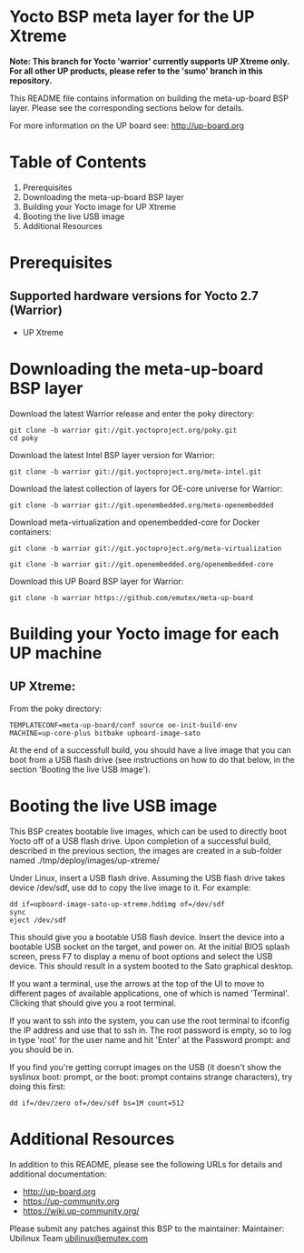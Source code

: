 Yocto BSP meta layer for the UP Xtreme
======================================

**Note: This branch for Yocto 'warrior' currently supports UP Xtreme only. For
all other UP products, please refer to the 'sumo' branch in this repository.**

This README file contains information on building the meta-up-board BSP
layer.  Please see the corresponding sections below for details.

For more information on the UP board see:
http://up-board.org

Table of Contents
=================

1. Prerequisites
2. Downloading the meta-up-board BSP layer
3. Building your Yocto image for UP Xtreme
4. Booting the live USB image
5. Additional Resources


Prerequisites
================

Supported hardware versions for Yocto 2.7 (Warrior)
------------------------------------------------
* UP Xtreme

Downloading the meta-up-board BSP layer
========================================

Download the latest Warrior release and enter the poky directory:
```
git clone -b warrior git://git.yoctoproject.org/poky.git
cd poky
```
Download the latest Intel BSP layer version for Warrior:

```
git clone -b warrior git://git.yoctoproject.org/meta-intel.git
```

Download the latest collection of layers for OE-core universe for Warrior:
```
git clone -b warrior git://git.openembedded.org/meta-openembedded 
```
Download meta-virtualization and openembedded-core for Docker containers:
```
git clone -b warrior git://git.yoctoproject.org/meta-virtualization
```

```
git clone -b warrior git://git.openembedded.org/openembedded-core
```

Download this UP Board BSP layer for Warrior:

```
git clone -b warrior https://github.com/emutex/meta-up-board
```


Building your Yocto image for each UP machine
=============================================

UP Xtreme:
--------------------
From the poky directory:

```
TEMPLATECONF=meta-up-board/conf source oe-init-build-env
MACHINE=up-core-plus bitbake upboard-image-sato
```

At the end of a successfull build, you should have a live image that
you can boot from a USB flash drive (see instructions on how to do
that below, in the section 'Booting the live USB image').


Booting the live USB image
==============================

This BSP creates bootable live images, which can be used to directly
boot Yocto off of a USB flash drive.  Upon completion of a successful
build, described in the previous section, the images are created in
a sub-folder named ./tmp/deploy/images/up-xtreme/

Under Linux, insert a USB flash drive.  Assuming the USB flash drive
takes device /dev/sdf, use dd to copy the live image to it.  For
example:

```
dd if=upboard-image-sato-up-xtreme.hddimg of=/dev/sdf
sync
eject /dev/sdf
```

This should give you a bootable USB flash device.  Insert the device
into a bootable USB socket on the target, and power on.  At the
initial BIOS splash screen, press F7 to display a menu of boot options
and select the USB device.  This should result in a system booted to
the Sato graphical desktop.

If you want a terminal, use the arrows at the top of the UI to move to
different pages of available applications, one of which is named
'Terminal'.  Clicking that should give you a root terminal.

If you want to ssh into the system, you can use the root terminal to
ifconfig the IP address and use that to ssh in.  The root password is
empty, so to log in type 'root' for the user name and hit 'Enter' at
the Password prompt: and you should be in.

If you find you're getting corrupt images on the USB (it doesn't show
the syslinux boot: prompt, or the boot: prompt contains strange
characters), try doing this first:

```
dd if=/dev/zero of=/dev/sdf bs=1M count=512
```

Additional Resources
=======================
In addition to this README, please see the following URLs for details
and additional documentation:

* http://up-board.org
* https://up-community.org
* https://wiki.up-community.org/

Please submit any patches against this BSP to the maintainer:
Maintainer: Ubilinux Team <ubilinux@emutex.com>
